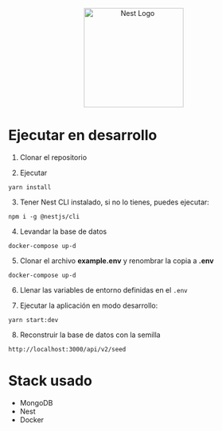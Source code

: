 <p align="center">
  <a href="http://nestjs.com/" target="blank"><img src="https://nestjs.com/img/logo-small.svg" width="200" alt="Nest Logo" /></a>
</p>

# Ejecutar en desarrollo

1. Clonar el repositorio

2. Ejecutar 
```
yarn install
```
3. Tener Nest CLI instalado, si no lo tienes, puedes ejecutar:
```
npm i -g @nestjs/cli
```
4. Levandar la base de datos
```
docker-compose up-d
```

5. Clonar el archivo __example.env__ y renombrar la copia a __.env__
```
docker-compose up-d
```

6. Llenar las variables de entorno definidas en el ```.env```


7. Ejecutar la aplicación en modo desarrollo:
```
yarn start:dev
```

8. Reconstruir la base de datos con la semilla
```
http://localhost:3000/api/v2/seed
```



# Stack usado
* MongoDB
* Nest
* Docker